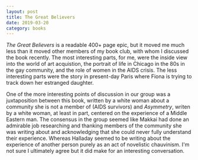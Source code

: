 ```yaml
---
layout: post
title: The Great Believers
date: 2019-03-20
category: books
---
```


<em>The Great Believers</em> is a readable 400+ page epic, but it moved me much less than it moved other members of my book club, with whom I discussed the book recently. The most interesting parts, for me, were the inside view into the world of art acquistion, the portrait of life in Chicago in the 80s in the gay community, and the role of women in the AIDS crisis. The less interesting parts were the story in present-day Paris where Fiona is trying to track down her estranged daughter. 

One of the more interesting points of discussion in our group was a juxtaposition between this book, written by a white woman about a community she is not a member of (AIDS survivors) and <em>Asymmetry</em>, writen by a white woman, at least in part, centered on the experience of a Middle Eastern man. The consensus in the group seemed like Makkai had done an admirable job researching and thanking members of the community she was writing about and acknowledging that she could never fully understand their experience. Whereas Halladay seemed to be writing about the experience of another person purely as an act of novelistic chauvinism. I'm not sure I ultimately agree but it did make for an interesting conversation. 